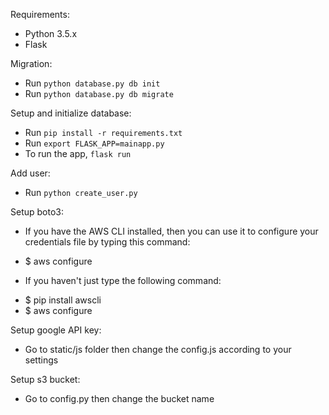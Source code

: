 Requirements:
* Python 3.5.x
* Flask

Migration:
* Run `python database.py db init`
* Run `python database.py db migrate`

Setup and initialize database:
* Run `pip install -r requirements.txt`
* Run `export FLASK_APP=mainapp.py`
* To run the app, `flask run`

Add user:
* Run `python create_user.py`

Setup boto3:
* If you have the AWS CLI installed, then you can use it to configure your credentials file by typing this command:
- $ aws configure

* If you haven't just type the following command:
- $ pip install awscli
- $ aws configure


Setup google API key:
- Go to static/js folder then change the config.js according to your settings

Setup s3 bucket:
- Go to config.py then change the bucket name